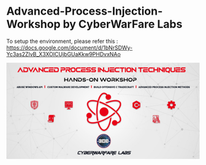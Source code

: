 # Advanced-Process-Injection-Workshop by CyberWarFare Labs

To setup the environment, please refer this : https://docs.google.com/document/d/1bNrSDWy-Yc3as2ZlvB_X3XOICUjbGUaKkw9PHDvxNAo

![This is an image](Untitled-1.jpg)
